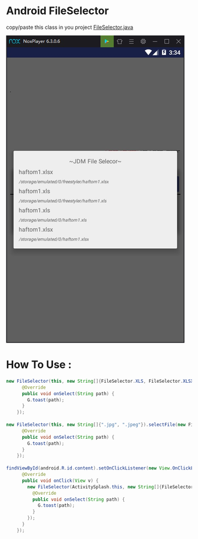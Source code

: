 # Android FileSelector
copy/paste this class in you project [FileSelector.java](https://github.com/criss721/FileSelector/blob/master/FileSelector.java)

![shot](media.jpg)

# How To Use : 

```java
new FileSelector(this, new String[]{FileSelector.XLS, FileSelector.XLSX}).selectFile(new FileSelector.OnSelectListener() {
      @Override
      public void onSelect(String path) {
        G.toast(path);
      }
    });

new FileSelector(this, new String[]{".jpg", ".jpeg"}).selectFile(new FileSelector.OnSelectListener() {
      @Override
      public void onSelect(String path) {
        G.toast(path);
      }
    });

findViewById(android.R.id.content).setOnClickListener(new View.OnClickListener() {
      @Override
      public void onClick(View v) {
        new FileSelector(ActivitySplash.this, new String[]{FileSelector.PNG}).selectFile(new FileSelector.OnSelectListener() {
          @Override
          public void onSelect(String path) {
            G.toast(path);
          }
        });
      }
    });
```
